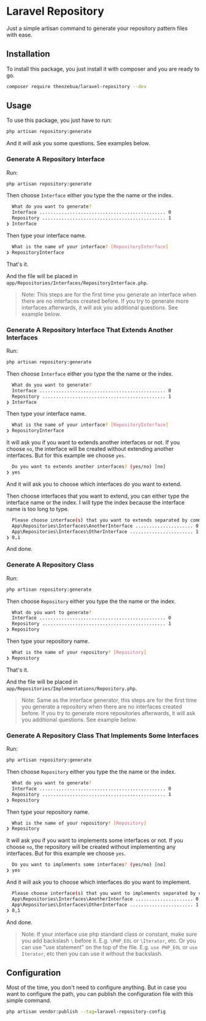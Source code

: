 # Laravel Repository

Just a simple artisan command to generate your repository pattern files with ease.

## Installation

To install this package, you just install it with composer and you are ready to go.

```bash
composer require theozebua/laravel-repository --dev
```

## Usage

To use this package, you just have to run:

```bash
php artisan repository:generate
```

And it will ask you some questions. See examples below.

### Generate A Repository Interface

Run:

```bash
php artisan repository:generate
```

Then choose `Interface` either you type the the name or the index.

```bash
  What do you want to generate?
  Interface .............................................. 0
  Repository ............................................. 1
❯ Interface
```

Then type your interface name.

```bash
  What is the name of your interface? [RepositoryInterface]
❯ RepositoryInterface
```

That's it.  

And the file will be placed in `app/Repositories/Interfaces/RepositoryInterface.php`.

> Note: This steps are for the first time you generate an interface when there are no interfaces created before. If you try to generate more interfaces afterwards, it will ask you additional questions. See example below.

### Generate A Repository Interface That Extends Another Interfaces

Run:

```bash
php artisan repository:generate
```

Then choose `Interface` either you type the the name or the index.

```bash
  What do you want to generate?
  Interface .............................................. 0
  Repository ............................................. 1
❯ Interface
```

Then type your interface name.

```bash
  What is the name of your interface? [RepositoryInterface]
❯ RepositoryInterface
```

It will ask you if you want to extends another interfaces or not. If you choose `no`, the interface will be created without extending another interfaces. But for this example we choose `yes`.

```bash
  Do you want to extends another interfaces? (yes/no) [no]
❯ yes
```

And it will ask you to choose which interfaces do you want to extend.

Then choose interfaces that you want to extend, you can either type the interface name or the index. I will type the index because the interface name is too long to type.

```bash
  Please choose interface(s) that you want to extends separated by comma:
  App\Repositories\Interfaces\AnotherInterface ..................... 0  
  App\Repositories\Interfaces\OtherInterface ....................... 1  
❯ 0,1
```

And done.

### Generate A Repository Class

Run:

```bash
php artisan repository:generate
```

Then choose `Repository` either you type the the name or the index.

```bash
  What do you want to generate?
  Interface .............................................. 0
  Repository ............................................. 1
❯ Repository
```

Then type your repository name.

```bash
  What is the name of your repository? [Repository]
❯ Repository
```

That's it.  

And the file will be placed in `app/Repositories/Implementations/Repository.php`.

> Note: Same as the interface generator, this steps are for the first time you generate a repository when there are no interfaces created before. If you try to generate more repositories afterwards, it will ask you additional questions. See example below.

### Generate A Repository Class That Implements Some Interfaces

Run:

```bash
php artisan repository:generate
```

Then choose `Repository` either you type the the name or the index.

```bash
  What do you want to generate?
  Interface .............................................. 0
  Repository ............................................. 1
❯ Repository
```

Then type your repository name.

```bash
  What is the name of your repository? [Repository]
❯ Repository
```

It will ask you if you want to implements some interfaces or not. If you choose `no`, the repository will be created without implementing any interfaces. But for this example we choose `yes`.

```bash
  Do you want to implements some interfaces? (yes/no) [no]
❯ yes
```

And it will ask you to choose which interfaces do you want to implement.

```bash
  Please choose interface(s) that you want to implements separated by comma:
  App\Repositories\Interfaces\AnotherInterface ..................... 0  
  App\Repositories\Interfaces\OtherInterface ....................... 1  
❯ 0,1
```

And done.

> Note: If your interface use php standard class or constant, make sure you add backslash `\` before it. E.g. `\PHP_EOL` or `\Iterator`, etc. Or you can use "use statement" on the top of the file. E.g. `use PHP_EOL` or `use Iterator`, etc then you can use it without the backslash.

## Configuration

Most of the time, you don't need to configure anything. But in case you want to configure the path, you can publish the configuration file with this simple command.

```bash
php artisan vendor:publish --tag=laravel-repository-config
```